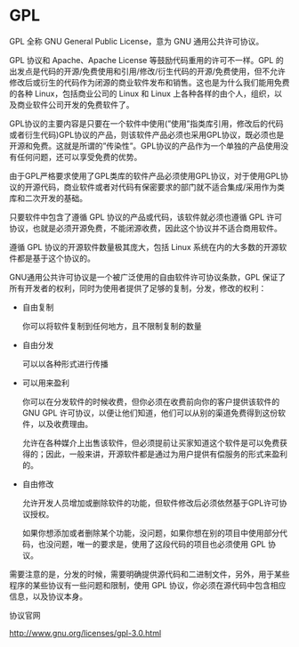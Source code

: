 # GPL

GPL 全称 GNU General Public License，意为 GNU 通用公共许可协议。

GPL 协议和 Apache、Apache License 等鼓励代码重用的许可不一样。GPL 的出发点是代码的开源/免费使用和引用/修改/衍生代码的开源/免费使用，但不允许修改后或衍生的代码作为闭源的商业软件发布和销售。这也是为什么我们能用免费的各种 Linux，包括商业公司的 Linux 和 Linux 上各种各样的由个人，组织，以及商业软件公司开发的免费软件了。

GPL协议的主要内容是只要在一个软件中使用(”使用”指类库引用，修改后的代码或者衍生代码)GPL协议的产品，则该软件产品必须也采用GPL协议，既必须也是开源和免费。这就是所谓的”传染性”。GPL协议的产品作为一个单独的产品使用没有任何问题，还可以享受免费的优势。

由于GPL严格要求使用了GPL类库的软件产品必须使用GPL协议，对于使用GPL协议的开源代码，商业软件或者对代码有保密要求的部门就不适合集成/采用作为类库和二次开发的基础。

只要软件中包含了遵循 GPL 协议的产品或代码，该软件就必须也遵循 GPL 许可协议，也就是必须开源免费，不能闭源收费，因此这个协议并不适合商用软件。

遵循 GPL 协议的开源软件数量极其庞大，包括 Linux 系统在内的大多数的开源软件都是基于这个协议的。  

GNU通用公共许可协议是一个被广泛使用的自由软件许可协议条款，GPL 保证了所有开发者的权利，同时为使用者提供了足够的复制，分发，修改的权利：

* 自由复制

  你可以将软件复制到任何地方，且不限制复制的数量

* 自由分发

  可以以各种形式进行传播

* 可以用来盈利

  你可以在分发软件的时候收费，但你必须在收费前向你的客户提供该软件的 GNU GPL 许可协议，以便让他们知道，他们可以从别的渠道免费得到这份软件，以及收费理由。

  允许在各种媒介上出售该软件，但必须提前让买家知道这个软件是可以免费获得的；因此，一般来讲，开源软件都是通过为用户提供有偿服务的形式来盈利的。

* 自由修改

  允许开发人员增加或删除软件的功能，但软件修改后必须依然基于GPL许可协议授权。

  如果你想添加或者删除某个功能，没问题，如果你想在别的项目中使用部分代码，也没问题，唯一的要求是，使用了这段代码的项目也必须使用 GPL 协议。

需要注意的是，分发的时候，需要明确提供源代码和二进制文件，另外，用于某些程序的某些协议有一些问题和限制，使用 GPL 协议，你必须在源代码中包含相应信息，以及协议本身。



协议官网

<http://www.gnu.org/licenses/gpl-3.0.html>